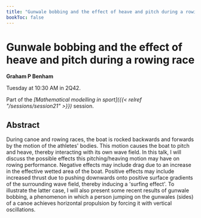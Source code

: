 ```yaml
---
title: "Gunwale bobbing and the effect of heave and pitch during a rowing race"
bookToc: false
---
```


# Gunwale bobbing and the effect of heave and pitch during a rowing race

**Graham P Benham**

Tuesday at 10:30 AM in 2Q42.

Part of the *[Mathematical modelling in sport]({{< relref "/sessions/session21" >}})* session.

## Abstract

During canoe and rowing races, the boat is rocked backwards and forwards by the motion of the athletes' bodies. This motion causes the boat to pitch and heave, thereby interacting with its own wave field. In this talk, I will discuss the possible effects this pitching/heaving motion may have on rowing performance. Negative effects may include drag due to an increase in the effective wetted area of the boat. Positive effects may include increased thrust due to pushing downwards onto positive surface gradients of the surrounding wave field, thereby inducing a 'surfing effect'. To illustrate the latter case, I will also present some recent results of gunwale bobbing, a phenomenon in which a person jumping on the gunwales (sides) of a canoe achieves horizontal propulsion by forcing it with vertical oscillations.


